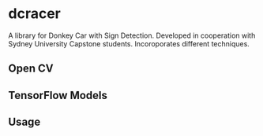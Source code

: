 # dcracer
A library for Donkey Car with Sign Detection.  Developed in cooperation with Sydney University Capstone students.  Incoroporates different techniques.


## Open CV


## TensorFlow Models


## Usage

